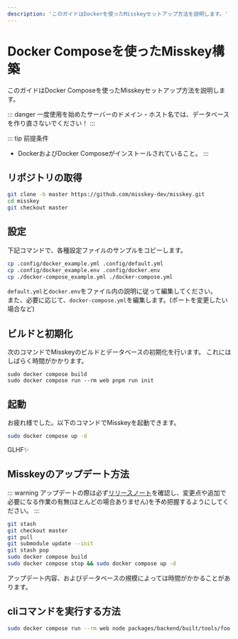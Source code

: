 ```yaml
---
description: 'このガイドはDockerを使ったMisskeyセットアップ方法を説明します。'
---
```


Docker Composeを使ったMisskey構築
================================================================

このガイドはDocker Composeを使ったMisskeyセットアップ方法を説明します。

::: danger
一度使用を始めたサーバーのドメイン・ホスト名では、データベースを作り直さないでください！
:::

::: tip 前提条件
- DockerおよびDocker Composeがインストールされていること。
:::

リポジトリの取得
----------------------------------------------------------------
```sh
git clone -b master https://github.com/misskey-dev/misskey.git
cd misskey
git checkout master
```

設定
----------------------------------------------------------------
下記コマンドで、各種設定ファイルのサンプルをコピーします。

```sh
cp .config/docker_example.yml .config/default.yml
cp .config/docker_example.env .config/docker.env
cp ./docker-compose_example.yml ./docker-compose.yml
```

`default.yml`と`docker.env`をファイル内の説明に従って編集してください。  
また、必要に応じて、`docker-compose.yml`を編集します。(ポートを変更したい場合など)

ビルドと初期化
----------------------------------------------------------------
次のコマンドでMisskeyのビルドとデータベースの初期化を行います。
これにはしばらく時間がかかります。

``` shell
sudo docker compose build
sudo docker compose run --rm web pnpm run init
```

起動
----------------------------------------------------------------
お疲れ様でした。以下のコマンドでMisskeyを起動できます。

```sh
sudo docker compose up -d
```

GLHF✨

Misskeyのアップデート方法
----------------------------------------------------------------
::: warning
アップデートの際は必ず[リリースノート](https://github.com/misskey-dev/misskey/blob/master/CHANGELOG.md)を確認し、変更点や追加で必要になる作業の有無(ほとんどの場合ありません)を予め把握するようにしてください。
:::

```sh
git stash
git checkout master
git pull
git submodule update --init
git stash pop
sudo docker compose build
sudo docker compose stop && sudo docker compose up -d
```

アップデート内容、およびデータベースの規模によっては時間がかかることがあります。

cliコマンドを実行する方法
----------------------------------------------------------------
```sh
sudo docker compose run --rm web node packages/backend/built/tools/foo bar
```
